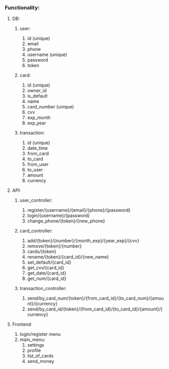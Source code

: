 ### Functionality:

1. DB:
	1. user:
		1. id (unique)
		2. email
		3. phone
		4. username (unique)
		5. password
		6. token
		
	2. card:
		1. id (unique)
		2. owner_id
		3. is_default
		4. name
		5. card_number (unique)
		6. cvv
		7. exp_month
		8. exp_year
		
	3. transaction:
		1. id (unique)
		2. date_time
		3. from_card
		4. to_card
		5. from_user
		6. to_user
		7. amount
		8. currency

2. API:
	1. user_controller:
		1. register/{username}/{email}/{phone}/{password}
		2. login/{username}/{password}
		3. change_phone/{token}/{new_phone}
		
	2. card_controller:
		1. add/{token}/{number}/{month_exp}/{year_exp}/{cvv}
		2. remove/{token}/{number}
		3. cards/{token}
		4. rename/{token}/{card_id}/{new_name}
		5. set_default/{card_id}
		6. get_cvv/{card_id}
		7. get_date/{card_id}
		8. get_num/{card_id}
		
	3. transaction_controller:
		1. send/by_card_num/{token}/{from_card_id}/{to_card_num}/{amount}/{currency}
		2. send/by_card_id/{token}/{from_card_id}/{to_card_id}/{amount}/{currency}
		
3. Frontend
	1. login/register menu
	2. main_menu:
		1. settings
		2. profile
		3. list_of_cards
		4. send_money
		
		
		
		
		
		
		
		